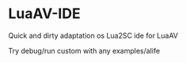 LuaAV-IDE
=========

Quick and dirty adaptation os Lua2SC ide for LuaAV

Try debug/run custom with any examples/alife
